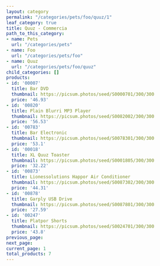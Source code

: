 ```yaml
---
layout: category
permalink: "/categories/pets/foo/quuz/1"
leaf_category: true
title: Quuz - Commercia
path_to_this_category:
- name: Pets
  url: "/categories/pets"
- name: Foo
  url: "/categories/pets/foo"
- name: Quuz
  url: "/categories/pets/foo/quuz"
child_categories: []
products:
- id: '00007'
  title: Bar DVD
  thumbnail: https://picsum.photos/seed/S0000701/300/300
  price: '46.93'
- id: '00820'
  title: Plain Blurri MP3 Player
  thumbnail: https://picsum.photos/seed/S0082002/300/300
  price: '56.53'
- id: '00783'
  title: Bar Electronic
  thumbnail: https://picsum.photos/seed/S0078301/300/300
  price: '53.1'
- id: '00018'
  title: XL Quuz Toaster
  thumbnail: https://picsum.photos/seed/S0001805/300/300
  price: '32.22'
- id: '00873'
  title: Lionessolutions Happor Air Conditioner
  thumbnail: https://picsum.photos/seed/S0087302/300/300
  price: '44.31'
- id: '00878'
  title: Garply USB Drive
  thumbnail: https://picsum.photos/seed/S0087801/300/300
  price: '27.59'
- id: '00247'
  title: Platpor Shorts
  thumbnail: https://picsum.photos/seed/S0024701/300/300
  price: '43.8'
previous_page: 
next_page: 
current_page: 1
total_products: 7
---
```

